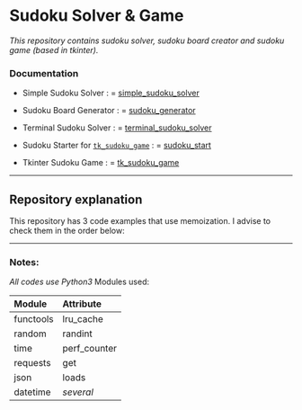 # Sudoku Solver & Game #

_*This repository contains sudoku solver, sudoku board creator and sudoku game (based in tkinter).*_

### Documentation ###
- Simple Sudoku Solver : = [simple_sudoku_solver](https://rickfernandes.github.io/sudoku/docs/simple_sudoku_solver.html)

- Sudoku Board Generator : = [sudoku_generator](https://rickfernandes.github.io/sudoku/docs/sudoku_generator.html)

- Terminal Sudoku Solver : = [terminal_sudoku_solver](https://rickfernandes.github.io/sudoku/docs/terminal_sudoku_solver.html)

- Sudoku Starter for [`tk_sudoku_game`](https://rickfernandes.github.io/sudoku/docs/tk_sudoku_game.html) : = [sudoku_start](https://rickfernandes.github.io/sudoku/docs/sudoku_start.html)

- Tkinter Sudoku Game : = [tk_sudoku_game](https://rickfernandes.github.io/sudoku/docs/tk_sudoku_game.html)

---

## Repository explanation ##
This repository has 3 code examples that use memoization. I advise to check them in the order below:

---
### Notes: ###
*All codes use Python3*
Modules used:

|Module|Attribute|
|:-----|:-----|
|functools|lru_cache|
|random|randint|
|time|perf_counter|
|requests|get|
|json|loads|
|datetime|*several*|
